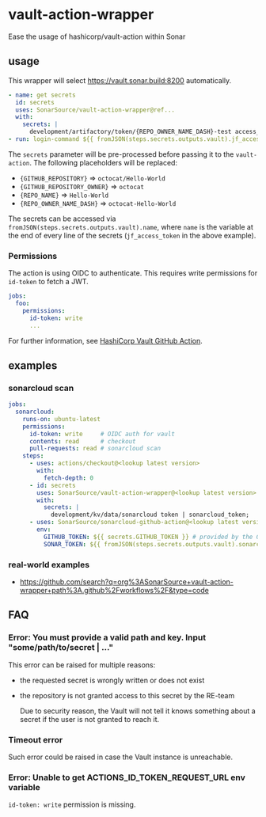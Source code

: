 # vault-action-wrapper

Ease the usage of hashicorp/vault-action within Sonar

## usage

This wrapper will select <https://vault.sonar.build:8200> automatically.

```yaml
- name: get secrets
  id: secrets
  uses: SonarSource/vault-action-wrapper@ref...
  with:
    secrets: |
      development/artifactory/token/{REPO_OWNER_NAME_DASH}-test access_token | jf_access_token;
- run: login-command ${{ fromJSON(steps.secrets.outputs.vault).jf_access_token }}
```

The `secrets` parameter will be pre-processed before passing it to the
`vault-action`. The following placeholders will be replaced:

* `{GITHUB_REPOSITORY}` => `octocat/Hello-World`
* `{GITHUB_REPOSITORY_OWNER}` => `octocat`
* `{REPO_NAME}` => `Hello-World`
* `{REPO_OWNER_NAME_DASH}` => `octocat-Hello-World`

The secrets can be accessed via `fromJSON(steps.secrets.outputs.vault).name`,
where `name` is the variable at the end of every line of the secrets
(`jf_access_token` in the above example).

### Permissions
The action is using OIDC to authenticate. This requires write permissions for `id-token` to fetch a JWT.

```yaml
jobs:
  foo:
    permissions:
      id-token: write
      ...
```

For further information, see
[HashiCorp Vault GitHub Action](https://github.com/hashicorp/vault-action).

## examples

### sonarcloud scan

```yaml
jobs:
  sonarcloud:
    runs-on: ubuntu-latest
    permissions:
      id-token: write     # OIDC auth for vault
      contents: read      # checkout
      pull-requests: read # sonarcloud scan
    steps:
      - uses: actions/checkout@<lookup latest version>
        with:
          fetch-depth: 0
      - id: secrets
        uses: SonarSource/vault-action-wrapper@<lookup latest version>
        with:
          secrets: |
            development/kv/data/sonarcloud token | sonarcloud_token;
      - uses: SonarSource/sonarcloud-github-action@<lookup latest version>
        env:
          GITHUB_TOKEN: ${{ secrets.GITHUB_TOKEN }} # provided by the GitHub runner
          SONAR_TOKEN: ${{ fromJSON(steps.secrets.outputs.vault).sonarcloud_token }}
```

### real-world examples
* https://github.com/search?q=org%3ASonarSource+vault-action-wrapper+path%3A.github%2Fworkflows%2F&type=code

## FAQ

### Error: You must provide a valid path and key. Input "some/path/to/secret | ..."
This error can be raised for multiple reasons:
* the requested secret is wrongly written or does not exist
* the repository is not granted access to this secret by the RE-team
  
  Due to security reason, the Vault will not tell it knows something about a
  secret if the user is not granted to reach it.

### Timeout error
Such error could be raised in case the Vault instance is unreachable.

### Error: Unable to get ACTIONS_ID_TOKEN_REQUEST_URL env variable
`id-token: write` permission is missing.
